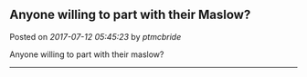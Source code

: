 ## Anyone willing to part with their Maslow?
Posted on *2017-07-12 05:45:23* by *ptmcbride*

Anyone willing to part with their maslow?

---


